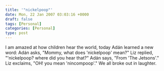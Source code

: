```yaml
---
title: '"nickelpoop"'
date: Mon, 22 Jan 2007 03:03:16 +0000
draft: false
tags: [Personal]
categories: [Personal]
type: post
---
```


I am amazed at how children hear the world, today Adán learned a new word: Adán asks, "Mommy, what does 'nickelpoop' mean?" Liz replied, "'nickelpoop? where did you hear that?" Adán says, "From 'The Jetsons'." Liz exclaims, "OH! you mean 'nincompoop'." We all broke out in laughter.
